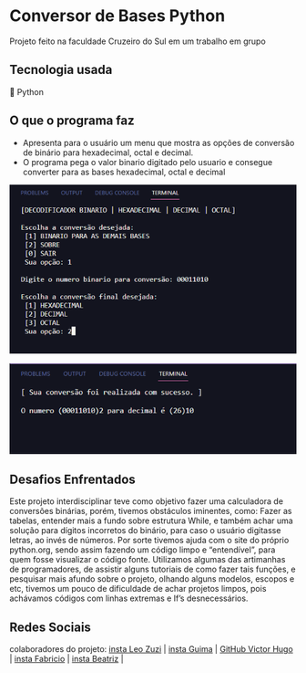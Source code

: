 # Conversor de Bases Python
Projeto feito na faculdade Cruzeiro do Sul em um trabalho em grupo 

## Tecnologia usada
🐍 Python

## O que o programa faz
+ Apresenta para o usuário um menu que mostra as opções de conversão de binário para hexadecimal, octal e decimal. 
+ O programa pega o valor binario digitado pelo usuario e consegue converter para as bases hexadecimal, octal e decimal
<p align:center>
    <img  src="captura1.png" width:200 title="terminal programa">
</p>
<p align:center>
    <img  src="resultado.png" width:200 title="terminal programa">
</p>

## Desafios Enfrentados
Este projeto interdisciplinar teve como objetivo fazer uma calculadora de conversões binárias, porém, tivemos obstáculos iminentes, como: Fazer as tabelas, entender mais a fundo sobre estrutura While, e também achar uma solução para dígitos incorretos do binário, para caso o usuário digitasse letras, ao invés de números. Por sorte tivemos ajuda com o site do próprio python.org, sendo assim fazendo um código limpo e “entendível”, para quem fosse visualizar o código fonte. Utilizamos algumas das artimanhas de programadores, de assistir alguns tutoriais de como fazer tais funções, e pesquisar mais afundo sobre o projeto, olhando alguns modelos, escopos e etc, tivemos um pouco de dificuldade de achar projetos limpos, pois achávamos códigos com linhas extremas e If’s desnecessários.

## Redes Sociais
colaboradores do projeto:
[insta Leo Zuzi](https://www.instagram.com/leozuzi/) |
[insta Guima](https://www.instagram.com/guima____/) |
[GitHub Victor Hugo](https://github.com/victorhugofa) |
[insta Fabricio](https://www.instagram.com/fabrnunes_/) |
[insta Beatriz](https://www.instagram.com/trizzcamp/) |
